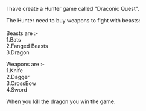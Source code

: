 I have create a Hunter game called "Draconic Quest".
<br>

The Hunter need to buy weapons to fight with beasts:<br>
<br>
Beasts are :-<br>
1.Bats<br>
2.Fanged Beasts<br>
3.Dragon<br>

Weapons are :-<br>
1.Knife<br>
2.Dagger<br>
3.CrossBow<br>
4.Sword<br>

When you kill the dragon you win the game.
